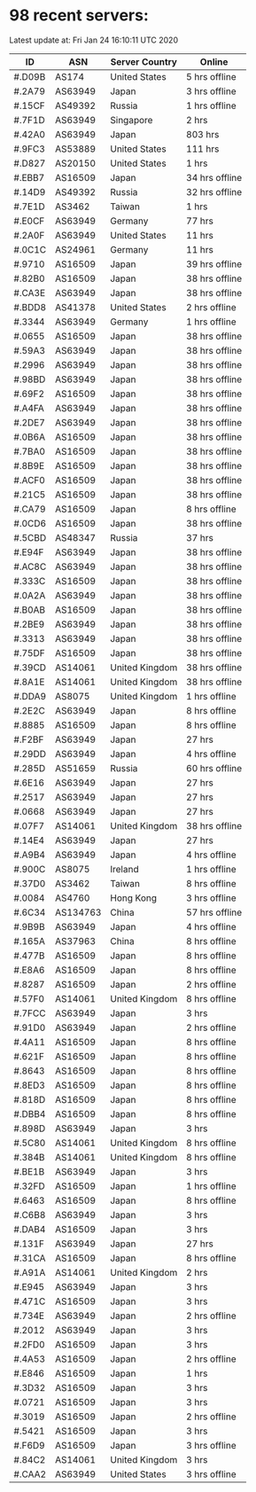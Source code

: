 # 98 recent servers:

Latest update at: Fri Jan 24 16:10:11 UTC 2020

| ID | ASN | Server Country | Online |
| -- | --- | -------------- | ------ |
| #.D09B | AS174 | United States | 5 hrs offline |
| #.2A79 | AS63949 | Japan | 3 hrs offline |
| #.15CF | AS49392 | Russia | 1 hrs offline |
| #.7F1D | AS63949 | Singapore | 2 hrs |
| #.42A0 | AS63949 | Japan | 803 hrs |
| #.9FC3 | AS53889 | United States | 111 hrs |
| #.D827 | AS20150 | United States | 1 hrs |
| #.EBB7 | AS16509 | Japan | 34 hrs offline |
| #.14D9 | AS49392 | Russia | 32 hrs offline |
| #.7E1D | AS3462 | Taiwan | 1 hrs |
| #.E0CF | AS63949 | Germany | 77 hrs |
| #.2A0F | AS63949 | United States | 11 hrs |
| #.0C1C | AS24961 | Germany | 11 hrs |
| #.9710 | AS16509 | Japan | 39 hrs offline |
| #.82B0 | AS16509 | Japan | 38 hrs offline |
| #.CA3E | AS63949 | Japan | 38 hrs offline |
| #.BDD8 | AS41378 | United States | 2 hrs offline |
| #.3344 | AS63949 | Germany | 1 hrs offline |
| #.0655 | AS16509 | Japan | 38 hrs offline |
| #.59A3 | AS63949 | Japan | 38 hrs offline |
| #.2996 | AS63949 | Japan | 38 hrs offline |
| #.98BD | AS63949 | Japan | 38 hrs offline |
| #.69F2 | AS16509 | Japan | 38 hrs offline |
| #.A4FA | AS63949 | Japan | 38 hrs offline |
| #.2DE7 | AS63949 | Japan | 38 hrs offline |
| #.0B6A | AS16509 | Japan | 38 hrs offline |
| #.7BA0 | AS16509 | Japan | 38 hrs offline |
| #.8B9E | AS16509 | Japan | 38 hrs offline |
| #.ACF0 | AS16509 | Japan | 38 hrs offline |
| #.21C5 | AS16509 | Japan | 38 hrs offline |
| #.CA79 | AS16509 | Japan | 8 hrs offline |
| #.0CD6 | AS16509 | Japan | 38 hrs offline |
| #.5CBD | AS48347 | Russia | 37 hrs |
| #.E94F | AS63949 | Japan | 38 hrs offline |
| #.AC8C | AS63949 | Japan | 38 hrs offline |
| #.333C | AS16509 | Japan | 38 hrs offline |
| #.0A2A | AS63949 | Japan | 38 hrs offline |
| #.B0AB | AS16509 | Japan | 38 hrs offline |
| #.2BE9 | AS63949 | Japan | 38 hrs offline |
| #.3313 | AS63949 | Japan | 38 hrs offline |
| #.75DF | AS16509 | Japan | 38 hrs offline |
| #.39CD | AS14061 | United Kingdom | 38 hrs offline |
| #.8A1E | AS14061 | United Kingdom | 38 hrs offline |
| #.DDA9 | AS8075 | United Kingdom | 1 hrs offline |
| #.2E2C | AS63949 | Japan | 8 hrs offline |
| #.8885 | AS16509 | Japan | 8 hrs offline |
| #.F2BF | AS63949 | Japan | 27 hrs |
| #.29DD | AS63949 | Japan | 4 hrs offline |
| #.285D | AS51659 | Russia | 60 hrs offline |
| #.6E16 | AS63949 | Japan | 27 hrs |
| #.2517 | AS63949 | Japan | 27 hrs |
| #.0668 | AS63949 | Japan | 27 hrs |
| #.07F7 | AS14061 | United Kingdom | 38 hrs offline |
| #.14E4 | AS63949 | Japan | 27 hrs |
| #.A9B4 | AS63949 | Japan | 4 hrs offline |
| #.900C | AS8075 | Ireland | 1 hrs offline |
| #.37D0 | AS3462 | Taiwan | 8 hrs offline |
| #.0084 | AS4760 | Hong Kong | 3 hrs offline |
| #.6C34 | AS134763 | China | 57 hrs offline |
| #.9B9B | AS63949 | Japan | 4 hrs offline |
| #.165A | AS37963 | China | 8 hrs offline |
| #.477B | AS16509 | Japan | 8 hrs offline |
| #.E8A6 | AS16509 | Japan | 8 hrs offline |
| #.8287 | AS16509 | Japan | 2 hrs offline |
| #.57F0 | AS14061 | United Kingdom | 8 hrs offline |
| #.7FCC | AS63949 | Japan | 3 hrs |
| #.91D0 | AS63949 | Japan | 2 hrs offline |
| #.4A11 | AS16509 | Japan | 8 hrs offline |
| #.621F | AS16509 | Japan | 8 hrs offline |
| #.8643 | AS16509 | Japan | 8 hrs offline |
| #.8ED3 | AS16509 | Japan | 8 hrs offline |
| #.818D | AS16509 | Japan | 8 hrs offline |
| #.DBB4 | AS16509 | Japan | 8 hrs offline |
| #.898D | AS63949 | Japan | 3 hrs |
| #.5C80 | AS14061 | United Kingdom | 8 hrs offline |
| #.384B | AS14061 | United Kingdom | 8 hrs offline |
| #.BE1B | AS63949 | Japan | 3 hrs |
| #.32FD | AS16509 | Japan | 1 hrs offline |
| #.6463 | AS16509 | Japan | 8 hrs offline |
| #.C6B8 | AS63949 | Japan | 3 hrs |
| #.DAB4 | AS16509 | Japan | 3 hrs |
| #.131F | AS63949 | Japan | 27 hrs |
| #.31CA | AS16509 | Japan | 8 hrs offline |
| #.A91A | AS14061 | United Kingdom | 2 hrs |
| #.E945 | AS63949 | Japan | 3 hrs |
| #.471C | AS16509 | Japan | 3 hrs |
| #.734E | AS63949 | Japan | 2 hrs offline |
| #.2012 | AS63949 | Japan | 3 hrs |
| #.2FD0 | AS16509 | Japan | 3 hrs |
| #.4A53 | AS16509 | Japan | 2 hrs offline |
| #.E846 | AS16509 | Japan | 1 hrs |
| #.3D32 | AS16509 | Japan | 3 hrs |
| #.0721 | AS16509 | Japan | 3 hrs |
| #.3019 | AS16509 | Japan | 2 hrs offline |
| #.5421 | AS16509 | Japan | 3 hrs |
| #.F6D9 | AS16509 | Japan | 3 hrs offline |
| #.84C2 | AS14061 | United Kingdom | 3 hrs |
| #.CAA2 | AS63949 | United States | 3 hrs offline |

